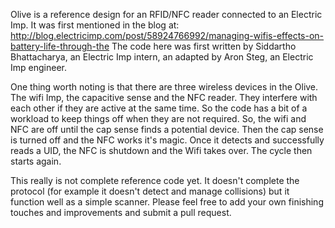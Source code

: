 Olive is a reference design for an RFID/NFC reader connected to an Electric Imp.
It was first mentioned in the blog at: http://blog.electricimp.com/post/58924766992/managing-wifis-effects-on-battery-life-through-the
The code here was first written by Siddartho Bhattacharya, an Electric Imp intern, an adapted by Aron Steg, an Electric Imp engineer.

One thing worth noting is that there are three wireless devices in the Olive. The wifi Imp, the capacitive sense and the NFC reader. They interfere with each other if they are active at the same time. So the code has a bit of a workload to keep things off when they are not required. So, the wifi and NFC are off until the cap sense finds a potential device. Then the cap sense is turned off and the NFC works it's magic. Once it detects and successfully reads a UID, the NFC is shutdown and the Wifi takes over. The cycle then starts again.

This really is not complete reference code yet. It doesn't complete the protocol (for example it doesn't detect and manage collisions) but it function well as a simple scanner. Please feel free to add your own finishing touches and improvements and submit a pull request.
